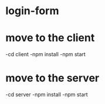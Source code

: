 # login-form
# move to the client 
 -cd client
 -npm install
 -npm start

# move to the server
-cd server
-npm install
-npm start
